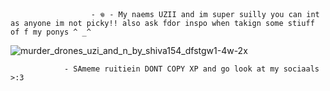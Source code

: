                       - 𖦹 - My naems UZII and im super suilly you can int as anyone im not picky!! also ask fdor inspo when takign some stiuff of f my ponys ^ _^

![murder_drones_uzi_and_n_by_shiva154_dfstgw1-4w-2x](https://github.com/user-attachments/assets/b7d17721-4a12-4e46-9f29-ef4d41cfc885)

                - SAmeme ruitiein DONT COPY XP and go look at my sociaals >:3
